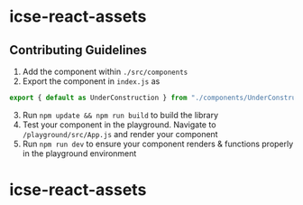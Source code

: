 # icse-react-assets

## Contributing Guidelines

1. Add the component within `./src/components`
2. Export the component in `index.js` as

```js
export { default as UnderConstruction } from "./components/UnderConstruction";
```

3. Run `npm update && npm run build` to build the library
4. Test your component in the playground. Navigate to `/playground/src/App.js` and render your component
5. Run `npm run dev` to ensure your component renders & functions properly in the playground environment
# icse-react-assets
